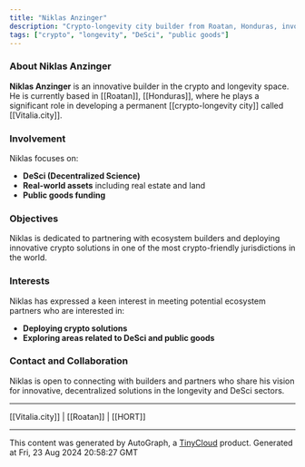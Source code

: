 ```yaml
---
title: "Niklas Anzinger"
description: "Crypto-longevity city builder from Roatan, Honduras, involved in Vitalia.city"
tags: ["crypto", "longevity", "DeSci", "public goods"]
---
```


### About Niklas Anzinger

**Niklas Anzinger** is an innovative builder in the crypto and longevity space. He is currently based in [[Roatan]], [[Honduras]], where he plays a significant role in developing a permanent [[crypto-longevity city]] called [[Vitalia.city]].

### Involvement

Niklas focuses on:
- **DeSci (Decentralized Science)**
- **Real-world assets** including real estate and land
- **Public goods funding**

### Objectives

Niklas is dedicated to partnering with ecosystem builders and deploying innovative crypto solutions in one of the most crypto-friendly jurisdictions in the world.

### Interests

Niklas has expressed a keen interest in meeting potential ecosystem partners who are interested in:
- **Deploying crypto solutions**
- **Exploring areas related to DeSci and public goods**

### Contact and Collaboration

Niklas is open to connecting with builders and partners who share his vision for innovative, decentralized solutions in the longevity and DeSci sectors.

---

[[Vitalia.city]] | [[Roatan]] | [[HORT]]

---
This content was generated by AutoGraph, a [TinyCloud](https://tinycloud.xyz/) product.
Generated at Fri, 23 Aug 2024 20:58:27 GMT